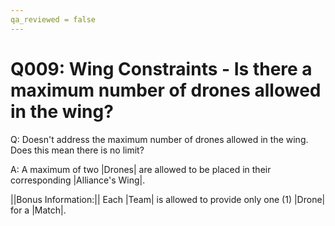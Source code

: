 ```yaml
---
qa_reviewed = false
---
```


# Q009: <GS09> Wing Constraints - Is there a maximum number of drones allowed in the wing?

Q: <GS09> Doesn't address the maximum number of drones allowed in the wing.  Does this mean there is no limit?

A: A maximum of two |Drones| are allowed to be placed in their corresponding |Alliance's Wing|. 

||Bonus Information:|| Each |Team| is allowed to provide only one (1) |Drone| for a |Match|.